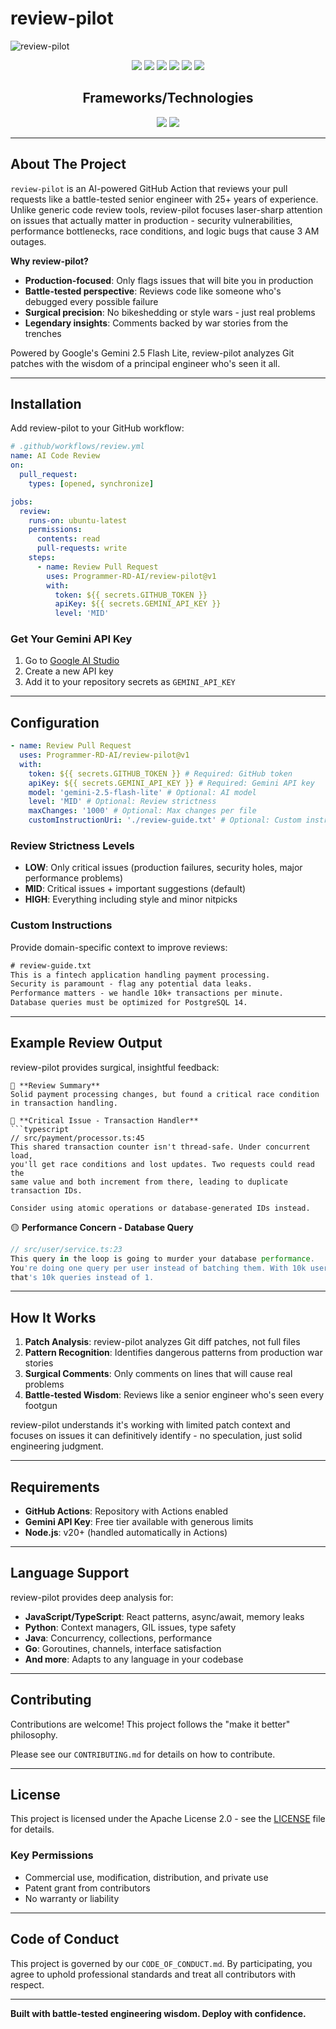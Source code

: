 # review-pilot

![review-pilot](https://socialify.git.ci/Programmer-RD-AI/review-pilot/image?description=1&descriptionEditable=A%20legendary%20AI%20code%20reviewer%20that%20catches%20production%20disasters%20before%20they%20happen&font=Source%20Code%20Pro&name=1&owner=1&theme=Auto)

<div align="center">

![](https://img.shields.io/github/license/Programmer-RD-AI/review-pilot.svg?style=for-the-badge&color=blue)
![](https://img.shields.io/github/forks/Programmer-RD-AI/review-pilot.svg?style=for-the-badge)
![](https://img.shields.io/github/stars/Programmer-RD-AI/review-pilot.svg?style=for-the-badge)
![](https://img.shields.io/github/watchers/Programmer-RD-AI/review-pilot.svg?style=for-the-badge)
![](https://img.shields.io/github/issues/Programmer-RD-AI/review-pilot.svg?style=for-the-badge)
![](https://img.shields.io/github/languages/code-size/Programmer-RD-AI/review-pilot?style=for-the-badge)

## Frameworks/Technologies

![](https://img.shields.io/badge/TypeScript-007ACC?style=for-the-badge&logo=typescript&logoColor=white)
![](https://img.shields.io/badge/GitHub_Actions-2088FF?style=for-the-badge&logo=github-actions&logoColor=white)

</div>

---

## About The Project

`review-pilot` is an AI-powered GitHub Action that reviews your pull requests like a battle-tested senior engineer with 25+ years of experience. Unlike generic code review tools, review-pilot focuses laser-sharp attention on issues that actually matter in production - security vulnerabilities, performance bottlenecks, race conditions, and logic bugs that cause 3 AM outages.

**Why review-pilot?**

- **Production-focused**: Only flags issues that will bite you in production
- **Battle-tested perspective**: Reviews code like someone who's debugged every possible failure
- **Surgical precision**: No bikeshedding or style wars - just real problems
- **Legendary insights**: Comments backed by war stories from the trenches

Powered by Google's Gemini 2.5 Flash Lite, review-pilot analyzes Git patches with the wisdom of a principal engineer who's seen it all.

---

## Installation

Add review-pilot to your GitHub workflow:

```yaml
# .github/workflows/review.yml
name: AI Code Review
on:
  pull_request:
    types: [opened, synchronize]

jobs:
  review:
    runs-on: ubuntu-latest
    permissions:
      contents: read
      pull-requests: write
    steps:
      - name: Review Pull Request
        uses: Programmer-RD-AI/review-pilot@v1
        with:
          token: ${{ secrets.GITHUB_TOKEN }}
          apiKey: ${{ secrets.GEMINI_API_KEY }}
          level: 'MID'
```

### Get Your Gemini API Key

1. Go to [Google AI Studio](https://aistudio.google.com/app/apikey)
2. Create a new API key
3. Add it to your repository secrets as `GEMINI_API_KEY`

---

## Configuration

```yaml
- name: Review Pull Request
  uses: Programmer-RD-AI/review-pilot@v1
  with:
    token: ${{ secrets.GITHUB_TOKEN }} # Required: GitHub token
    apiKey: ${{ secrets.GEMINI_API_KEY }} # Required: Gemini API key
    model: 'gemini-2.5-flash-lite' # Optional: AI model
    level: 'MID' # Optional: Review strictness
    maxChanges: '1000' # Optional: Max changes per file
    customInstructionUri: './review-guide.txt' # Optional: Custom instructions
```

### Review Strictness Levels

- **LOW**: Only critical issues (production failures, security holes, major performance problems)
- **MID**: Critical issues + important suggestions (default)
- **HIGH**: Everything including style and minor nitpicks

### Custom Instructions

Provide domain-specific context to improve reviews:

```txt
# review-guide.txt
This is a fintech application handling payment processing.
Security is paramount - flag any potential data leaks.
Performance matters - we handle 10k+ transactions per minute.
Database queries must be optimized for PostgreSQL 14.
```

---

## Example Review Output

review-pilot provides surgical, insightful feedback:

````
💬 **Review Summary**
Solid payment processing changes, but found a critical race condition in transaction handling.

🔴 **Critical Issue - Transaction Handler**
```typescript
// src/payment/processor.ts:45
This shared transaction counter isn't thread-safe. Under concurrent load,
you'll get race conditions and lost updates. Two requests could read the
same value and both increment from there, leading to duplicate transaction IDs.

Consider using atomic operations or database-generated IDs instead.
````

🟡 **Performance Concern - Database Query**
```typescript
// src/user/service.ts:23
This query in the loop is going to murder your database performance.
You're doing one query per user instead of batching them. With 10k users,
that's 10k queries instead of 1.
```

---

## How It Works

1. **Patch Analysis**: review-pilot analyzes Git diff patches, not full files
2. **Pattern Recognition**: Identifies dangerous patterns from production war stories
3. **Surgical Comments**: Only comments on lines that will cause real problems
4. **Battle-tested Wisdom**: Reviews like a senior engineer who's seen every footgun

review-pilot understands it's working with limited patch context and focuses on issues it can definitively identify - no speculation, just solid engineering judgment.

---

## Requirements

- **GitHub Actions**: Repository with Actions enabled
- **Gemini API Key**: Free tier available with generous limits
- **Node.js**: v20+ (handled automatically in Actions)

---

## Language Support

review-pilot provides deep analysis for:

- **JavaScript/TypeScript**: React patterns, async/await, memory leaks
- **Python**: Context managers, GIL issues, type safety
- **Java**: Concurrency, collections, performance
- **Go**: Goroutines, channels, interface satisfaction
- **And more**: Adapts to any language in your codebase

---

## Contributing

Contributions are welcome! This project follows the "make it better" philosophy.

Please see our `CONTRIBUTING.md` for details on how to contribute.

---

## License

This project is licensed under the Apache License 2.0 - see the [LICENSE](LICENSE) file for details.

### Key Permissions
- Commercial use, modification, distribution, and private use
- Patent grant from contributors
- No warranty or liability

---

## Code of Conduct

This project is governed by our `CODE_OF_CONDUCT.md`. By participating, you agree to uphold professional standards and treat all contributors with respect.

---

**Built with battle-tested engineering wisdom. Deploy with confidence.**
